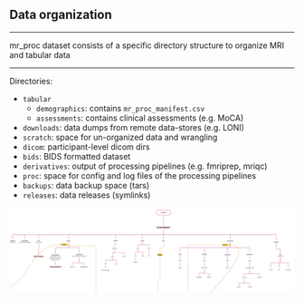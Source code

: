 ## Data organization

---

mr_proc dataset consists of a specific directory structure to organize MRI and tabular data

---

Directories: 

- `tabular`
    - `demographics`: contains `mr_proc_manifest.csv`
    - `assessments`: contains clinical assessments (e.g. MoCA) 
- `downloads`: data dumps from remote data-stores (e.g. LONI)
- `scratch`: space for un-organized data and wrangling
- `dicom`: participant-level dicom dirs
- `bids`: BIDS formatted dataset
- `derivatives`: output of processing pipelines (e.g. fmriprep, mriqc)
- `proc`: space for config and log files of the processing pipelines
- `backups`: data backup space (tars)
- `releases`: data releases (symlinks)

![data_org](../imgs/data_org.jpg)